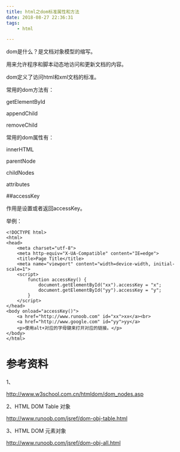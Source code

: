 ```yaml
---
title: html之dom标准属性和方法
date: 2018-08-27 22:36:31
tags:
	- html

---
```




dom是什么？是文档对象模型的缩写。

用来允许程序和脚本动态地访问和更新文档的内容。



dom定义了访问html和xml文档的标准。



常用的dom方法有：

getElementById

appendChild

removeChild

常用的dom属性有：

innerHTML

parentNode

childNodes

attributes



##accessKey

作用是设置或者返回accessKey。

举例：

```
<!DOCTYPE html>
<html>
<head>
    <meta charset="utf-8">
    <meta http-equiv="X-UA-Compatible" content="IE=edge">
    <title>Page Title</title>
    <meta name="viewport" content="width=device-width, initial-scale=1">
    <script>
        function accessKey() {
            document.getElementById("xx").accessKey = "x";
            document.getElementById("yy").accessKey = "y";
        }
    </script>
</head>
<body onload="accessKey()">
    <a href="http://www.runoob.com" id="xx">xx</a><br>
    <a href="http://www.google.com" id="yy">yy</a>
    <p>使用alt+对应的字母键来打开对应的链接。</p>
</body>
</html>
```



# 参考资料

1、

http://www.w3school.com.cn/htmldom/dom_nodes.asp

2、HTML DOM Table 对象

http://www.runoob.com/jsref/dom-obj-table.html

3、HTML DOM 元素对象

http://www.runoob.com/jsref/dom-obj-all.html
